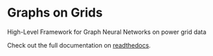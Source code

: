 # Graphs on Grids
High-Level Framework for Graph Neural Networks on power grid data

Check out the full documentation on [readthedocs](https://graphs-on-grids.readthedocs.io/en/latest/).
